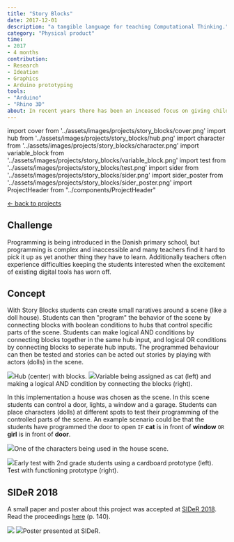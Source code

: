 ```yaml
---
title: "Story Blocks"
date: 2017-12-01
description: "a tangible language for teaching Computational Thinking."
category: "Physical product"
time: 
- 2017
- 4 months
contribution: 
- Research
- Ideation
- Graphics
- Arduino prototyping
tools: 
- "Arduino"
- "Rhino 3D"
about: In recent years there has been an inceased focus on giving children in the danish primary school better digital skills. Story Blocks was proposed as a solution to help teachers facilitate programming concepts while maintaining the engagement of students.
---
```

import cover from '../assets/images/projects/story_blocks/cover.png'
import hub from '../assets/images/projects/story_blocks/hub.png'
import character from '../assets/images/projects/story_blocks/character.png'
import variable_block from '../assets/images/projects/story_blocks/variable_block.png'
import test from '../assets/images/projects/story_blocks/test.png'
import sider from '../assets/images/projects/story_blocks/sider.png'
import sider_poster from '../assets/images/projects/story_blocks/sider_poster.png'
import ProjectHeader from "../components/ProjectHeader"

[<- back to projects](/projects)
<ProjectHeader project={props.pageContext.frontmatter} />

## Challenge 
Programming is being introduced in the Danish primary school, but programming is complex and inaccessible and many teachers find it hard to pick it up as yet another thing they have to learn. Additionally teachers often experience difficulties keeping the students interested when the excitement of existing digital tools has worn off.

## Concept
With Story Blocks students can create small naratives around a scene (like a doll house). Students can then "program" the behavior of the scene by connecting blocks with boolean conditions to hubs that control specific parts of the scene. Students can make logical AND conditions by connecting blocks together in the same hub input, and logical OR conditions by connecting blocks to seperate hub inputs. The programmed behaviour can then be tested and stories can be acted out stories by playing with actors (dolls) in the scene.

<Image src={hub}>Hub (center) with blocks.</Image>
<Image src={variable_block}>Variable being assigned as cat (left) and making a logical AND condition by connecting the blocks (right).</Image>

In this implementation a house was chosen as the scene. In this scene students can control a door, lights, a window and a garage. Students can place characters (dolls) at different spots to test their programming of the controlled parts of the scene. 
An example scenario could be that the students have programmed the door to open <code>IF</code> <b>cat</b> is in front of <b>window</b> <code>OR</code> <b>girl</b> is in front of <b>door</b>. 

<Image src={character}>One of the characters being used in the house scene.</Image>

<Image src={test}>Early test with 2nd grade students using a cardboard prototype (left). Test with functioning prototype (right).</Image>

## SIDeR 2018
A small paper and poster about this project was accepted at [SIDeR 2018](http://sider18.aalto.fi). Read the proceedings [here](http://sider18.aalto.fi/img/FINAL-180527-SIDeR18ConferenceDigitalProceedings.pdf) (p. 140). 

<Image src={sider} />
<Image src={sider_poster} maxWidth="700px">Poster presented at SIDeR.</Image>